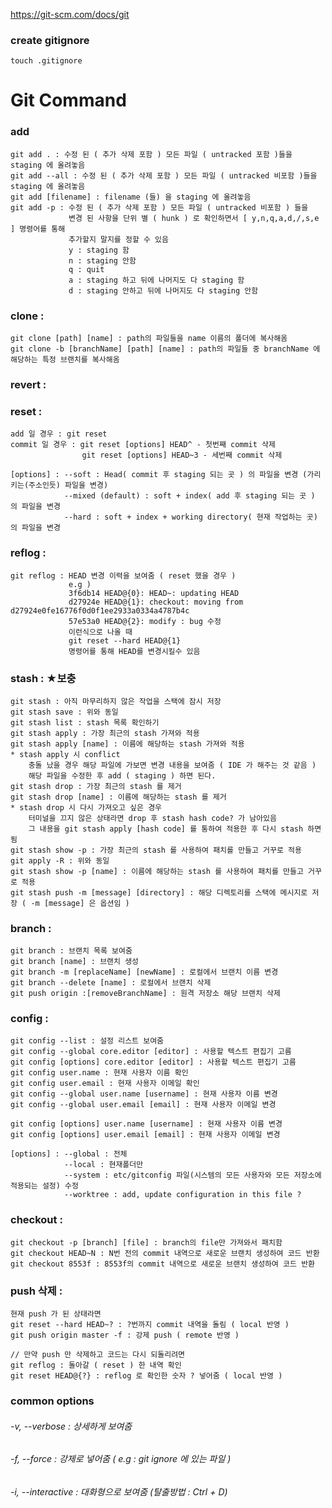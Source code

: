 https://git-scm.com/docs/git

### create gitignore
    touch .gitignore

# Git Command
### add
    git add . : 수정 된 ( 추가 삭제 포함 ) 모든 파일 ( untracked 포함 )들을 staging 에 올려놓음
    git add --all : 수정 된 ( 추가 삭제 포함 ) 모든 파일 ( untracked 비포함 )들을 staging 에 올려놓음
    git add [filename] : filename (들) 을 staging 에 올려놓음
    git add -p : 수정 된 ( 추가 삭제 포함 ) 모든 파일 ( untracked 비포함 ) 들을
                 변경 된 사항을 단위 별 ( hunk ) 로 확인하면서 [ y,n,q,a,d,/,s,e ] 명령어를 통해
                 추가할지 말지를 정할 수 있음
                 y : staging 함
                 n : staging 안함
                 q : quit
                 a : staging 하고 뒤에 나머지도 다 staging 함
                 d : staging 안하고 뒤에 나머지도 다 staging 안함
    
### clone :
    git clone [path] [name] : path의 파일들을 name 이름의 폴더에 복사해옴
    git clone -b [branchName] [path] [name] : path의 파일들 중 branchName 에 해당하는 특정 브랜치를 복사해옴 

### revert : 
### reset : 
    add 일 경우 : git reset
    commit 일 경우 : git reset [options] HEAD^ - 첫번째 commit 삭제
                    git reset [options] HEAD~3 - 세번째 commit 삭제
                    
    [options] : --soft : Head( commit 후 staging 되는 곳 ) 의 파일을 변경 (가리키는(주소인듯) 파일을 변경)
                --mixed (default) : soft + index( add 후 staging 되는 곳 ) 의 파일을 변경
                --hard : soft + index + working directory( 현재 작업하는 곳) 의 파일을 변경 

### reflog : 
    git reflog : HEAD 변경 이력을 보여줌 ( reset 했을 경우 )
                 e.g )
                 3f6db14 HEAD@{0}: HEAD~: updating HEAD 
                 d27924e HEAD@{1}: checkout: moving from d27924e0fe16776f0d0f1ee2933a0334a4787b4c 
                 57e53a0 HEAD@{2}: modify : bug 수정
                 이런식으로 나올 때 
                 git reset --hard HEAD@{1} 
                 명령어를 통해 HEAD를 변경시킬수 있음

### stash : ★보충
    git stash : 아직 마무리하지 않은 작업을 스택에 잠시 저장
    git stash save : 위와 동일
    git stash list : stash 목록 확인하기
    git stash apply : 가장 최근의 stash 가져와 적용
    git stash apply [name] : 이름에 해당하는 stash 가져와 적용
    * stash apply 시 conflict
        충돌 났을 경우 해당 파일에 가보면 변경 내용을 보여줌 ( IDE 가 해주는 것 같음 )
        해당 파일을 수정한 후 add ( staging ) 하면 된다.
    git stash drop : 가장 최근의 stash 를 제거
    git stash drop [name] : 이름에 해당하는 stash 를 제거
    * stash drop 시 다시 가져오고 싶은 경우
        터미널을 끄지 않은 상태라면 drop 후 stash hash code? 가 남아있음
        그 내용을 git stash apply [hash code] 를 통하여 적용한 후 다시 stash 하면 됨
    git stash show -p : 가장 최근의 stash 를 사용하여 패치를 만들고 거꾸로 적용
    git apply -R : 위와 동일
    git stash show -p [name] : 이름에 해당하는 stash 를 사용하여 패치를 만들고 거꾸로 적용
    git stash push -m [message] [directory] : 해당 디렉토리를 스택에 메시지로 저장 ( -m [message] 은 옵션임 )

### branch :
    git branch : 브랜치 목록 보여줌
    git branch [name] : 브랜치 생성
    git branch -m [replaceName] [newName] : 로컬에서 브랜치 이름 변경
    git branch --delete [name] : 로컬에서 브랜치 삭제
    git push origin :[removeBranchName] : 원격 저장소 해당 브랜치 삭제

### config :
    git config --list : 설정 리스트 보여줌
    git config --global core.editor [editor] : 사용할 텍스트 편집기 고름
    git config [options] core.editor [editor] : 사용할 텍스트 편집기 고름
    git config user.name : 현재 사용자 이름 확인
    git config user.email : 현재 사용자 이메일 확인
    git config --global user.name [username] : 현재 사용자 이름 변경
    git config --global user.email [email] : 현재 사용자 이메일 변경

    git config [options] user.name [username] : 현재 사용자 이름 변경
    git config [options] user.email [email] : 현재 사용자 이메일 변경

    [options] : --global : 전체
                --local : 현재폴더만
                --system : etc/gitconfig 파일(시스템의 모든 사용자와 모든 저장소에 적용되는 설정) 수정
                --worktree : add, update configuration in this file ?
### checkout :
    git checkout -p [branch] [file] : branch의 file만 가져와서 패치함
    git checkout HEAD~N : N번 전의 commit 내역으로 새로운 브랜치 생성하여 코드 반환
    git checkout 8553f : 8553f의 commit 내역으로 새로운 브랜치 생성하여 코드 반환
    
    
### push 삭제 :
    현재 push 가 된 상태라면
    git reset --hard HEAD~? : ?번까지 commit 내역을 돌림 ( local 반영 )
    git push origin master -f : 강제 push ( remote 반영 )
    
    // 만약 push 만 삭제하고 코드는 다시 되돌리려면
    git reflog : 돌아갈 ( reset ) 한 내역 확인
    git reset HEAD@{?} : reflog 로 확인한 숫자 ? 넣어줌 ( local 반영 )
     
### common options

###### -v, --verbose    : 상세하게 보여줌 
###### -f, --force      : 강제로 넣어줌 ( e.g : git ignore 에 있는 파일 )
###### -i, --interactive : 대화형으로 보여줌 (탈출방법 : Ctrl + D)
